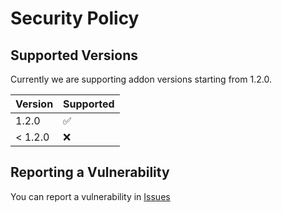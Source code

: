 # Security Policy

## Supported Versions

Currently we are supporting addon versions starting from 1.2.0.

| Version | Supported          |
| ------- | ------------------ |
| 1.2.0   | :white_check_mark: |
| < 1.2.0 | :x:                |

## Reporting a Vulnerability

You can report a vulnerability in [Issues](https://github.com/haargos/ha-addons/issues)
